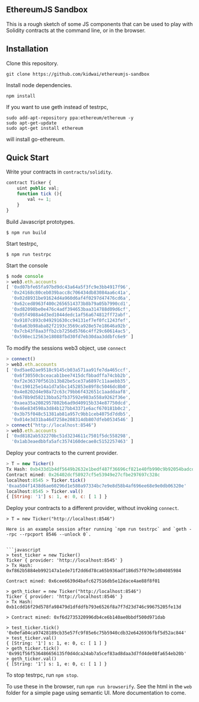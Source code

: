 ## EthereumJS Sandbox

This is a rough sketch of some JS components that can be used to play with Solidity contracts at the command line, or in the browser. 

## Installation

Clone this repository.

```
git clone https://github.com/kidwai/ethereumjs-sandbox
```

Install node dependencies.

```
npm install
```

If you want to use geth instead of testrpc,


```
sudo add-apt-repository ppa:ethereum/ethereum -y
sudo apt-get-update
sudo apt-get install ethereum
```

will install go-ethereum. 

## Quick Start

Write your contracts in `contracts/solidity`.

```javascript
contract Ticker {
	uint public val;
	function tick (){
		val += 1;
	}
}
```

Build Javascript prototypes.

```
$ npm run build
```

Start testrpc,


```
$ npm run testrpc
```

Start the console

```javascript
$ node console
> web3.eth.accounts
[ '0xd07bfe65fa97bd9dc43a64a5f3fc9e3bb4917f96',
  '0x24168c80ceb039bacc8c706434db83084aa6c41a',
  '0x02d8931be91624d4a960d6af4f0297d47476cd6a',
  '0x62ced8963f400c2656514373b8b79a05b7990cd1',
  '0xd82098be0e476c4adf394653baa314788d09d6cf',
  '0x05f4988a4d3ed1044dedc1af56a674812ff72abf',
  '0x9107c893c049291630cc94131ef7ef0fc1243fef',
  '0x6a63b98aba82f2193c3569ca928e57e18646a92b',
  '0x7cb43f8aa3ffb2cb7256d5766c4ff29c60614ac5',
  '0x598ec12563e18088fbd30fd7eb30daa3ddbfc6e9' ]

```

To modify the sessions web3 object, use `connect`


```javascript 
> connect()
> web3.eth.accounts
[ '0xd5ae02ae9518c9145cb03a571aa91fe7da465ccf',
  '0x6f30550cbceacab1bee7415dcfbbadffa74cbb2b',
  '0xf2e36370f561b13b82be5ce37a6897c11aaebb35',
  '0xc190125e14a1d7a5bc1452853e89f8c5046dc8b0',
  '0x4e8202d4e98a72c63c79bb6f432651c1aaddaaf8',
  '0x678b9d58213bba52fb37592e983a558a9262f36e',
  '0xaea35a2082957802b6ad9d40915b334e87750dcd',
  '0x46e834598a3d84b127bb43371e6acf670181b0c2',
  '0x3b75f048c51381ab81a957c9bb1ceb4075d7ddb5',
  '0x014e3d31ba46d7258e208314db807dfeb0534546' ]
> connect("http://localhost:8546")
> web3.eth.accounts
[ '0xd8182ab532270bc51d3234611c7501f5dc558298',
  '0x1ab3eaedbbfa5afc3574160decae8c5152257463' ]
```

Deploy your contracts to the current provider.

```javascript
> T = new Ticker()
Tx Hash: 0xb433d1b4df5649b2632e1bedf487f36696cf821e40fb990c9b92054badcd11b9
Contract mined: 0x26402dcf58927cf5e53949e27cfbe297697c328c
localhost:8545 > Ticker.tick()
'0xaa504f1438d6ae60296d1e580a97334bc7e9e8d58b4af696ee68e9e0db06320e'
localhost:8545 > Ticker.val()
{ [String: '1'] s: 1, e: 0, c: [ 1 ] }
```

Deploy your contracts to a different provider, without invoking `connect`.

```
> T = new Ticker("http://localhost:8546")

Here is an example session after running `npm run testrpc` and `geth --rpc --rpcport 8546 --unlock 0`.


```javascript
> test_ticker = new Ticker()
Ticker { provider: 'http://localhost:8545' }
> Tx Hash: 0xf862b5884eb992147a1ede71f2dd6d78ca65b936adf186d57f079e1d04085984

Contract mined: 0x6cee6639d4bafc627516db5e12dace4ae88f8f01

> geth_ticker = new Ticker("http://localhost:8546")
Ticker { provider: 'http://localhost:8546' }
> Tx Hash: 0xb1cdd16f29d578fa98479d1dfddfb793e6526f8a7f7d23d746c99675205fe13d

> Contract mined: 0xf6d2735320996db4ce6b140ae0bbdf500d971dab

> test_ticker.tick()
'0x0efa04ca97428189cb35e57fc9f85e6c75b5940cdb32e6426936fbf5d52ac844'
> test_ticker.val()
{ [String: '1'] s: 1, e: 0, c: [ 1 ] }
> geth_ticker.tick()
'0x991f56f536486656135f0d4dca24ab7a5cef83ad8daa3d7fd4de08fa654eb20b'
> geth_ticker.val()
{ [String: '1'] s: 1, e: 0, c: [ 1 ] }
```

To stop testrpc, run `npm stop`.


To use these in the browser, run `npm run browserify`. See the html in the `web` folder for a simple page using semantic UI. More documentation to come.